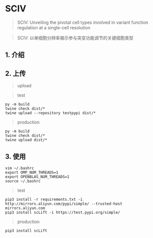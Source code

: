 # SCIV

> SCIV: Unveiling the pivotal cell types involved in variant function regulation at a single-cell resolution

> SCIV: 以单细胞分辨率揭示参与突变功能调节的关键细胞类型

## 1. 介绍

## 2. 上传

> upload

> test

```shell
py -m build
twine check dist/*
twine upload --repository testpypi dist/*
```

> production

```shell
py -m build
twine check dist/*
twine upload dist/*
```

## 3. 使用

```shell
vim ~/.bashrc
export OMP_NUM_THREADS=1
export OPENBLAS_NUM_THREADS=1
source ~/.bashrc

```

> test

```shell
pip3 install -r requirements.txt -i http://mirrors.aliyun.com/pypi/simple/ --trusted-host mirrors.aliyun.com
pip3 install scLift -i https://test.pypi.org/simple/
```

> production

```shell
pip3 install scLift

```
